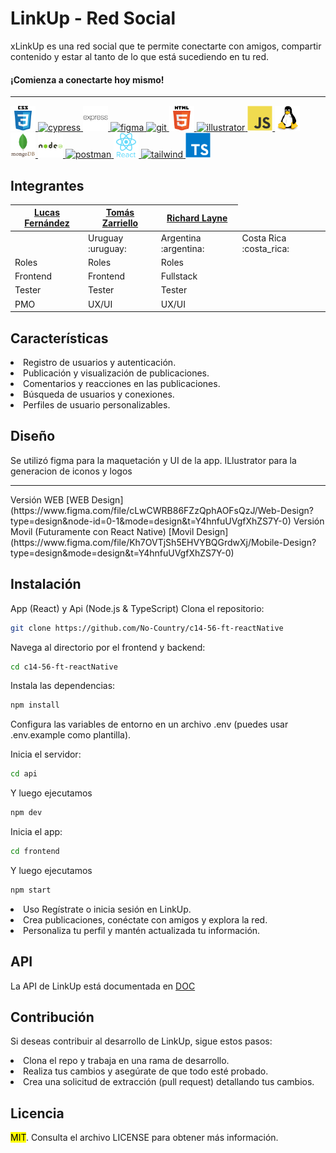 # LinkUp - Red Social

<p>xLinkUp es una red social que te permite conectarte con amigos, compartir
contenido y estar al tanto de lo que está sucediendo en tu red.</p> 
<h4>¡Comienza a conectarte hoy mismo!</h4>

<hr>

<p align="left"> <a href="https://www.w3schools.com/css/" target="_blank" rel="noreferrer"> <img src="https://raw.githubusercontent.com/devicons/devicon/master/icons/css3/css3-original-wordmark.svg" alt="css3" width="40" height="40"/> </a> <a href="https://www.cypress.io" target="_blank" rel="noreferrer"> <img src="https://raw.githubusercontent.com/simple-icons/simple-icons/6e46ec1fc23b60c8fd0d2f2ff46db82e16dbd75f/icons/cypress.svg" alt="cypress" width="40" height="40"/> </a> <a href="https://expressjs.com" target="_blank" rel="noreferrer"> <img src="https://raw.githubusercontent.com/devicons/devicon/master/icons/express/express-original-wordmark.svg" alt="express" width="40" height="40"/> </a> <a href="https://www.figma.com/" target="_blank" rel="noreferrer"> <img src="https://www.vectorlogo.zone/logos/figma/figma-icon.svg" alt="figma" width="40" height="40"/> </a> <a href="https://git-scm.com/" target="_blank" rel="noreferrer"> <img src="https://www.vectorlogo.zone/logos/git-scm/git-scm-icon.svg" alt="git" width="40" height="40"/> </a> <a href="https://www.w3.org/html/" target="_blank" rel="noreferrer"> <img src="https://raw.githubusercontent.com/devicons/devicon/master/icons/html5/html5-original-wordmark.svg" alt="html5" width="40" height="40"/> </a> <a href="https://www.adobe.com/in/products/illustrator.html" target="_blank" rel="noreferrer"> <img src="https://www.vectorlogo.zone/logos/adobe_illustrator/adobe_illustrator-icon.svg" alt="illustrator" width="40" height="40"/> </a> <a href="https://developer.mozilla.org/en-US/docs/Web/JavaScript" target="_blank" rel="noreferrer"> <img src="https://raw.githubusercontent.com/devicons/devicon/master/icons/javascript/javascript-original.svg" alt="javascript" width="40" height="40"/> </a> <a href="https://www.linux.org/" target="_blank" rel="noreferrer"> <img src="https://raw.githubusercontent.com/devicons/devicon/master/icons/linux/linux-original.svg" alt="linux" width="40" height="40"/> </a> <a href="https://www.mongodb.com/" target="_blank" rel="noreferrer"> <img src="https://raw.githubusercontent.com/devicons/devicon/master/icons/mongodb/mongodb-original-wordmark.svg" alt="mongodb" width="40" height="40"/> </a> <a href="https://nodejs.org" target="_blank" rel="noreferrer"> <img src="https://raw.githubusercontent.com/devicons/devicon/master/icons/nodejs/nodejs-original-wordmark.svg" alt="nodejs" width="40" height="40"/> </a> <a href="https://postman.com" target="_blank" rel="noreferrer"> <img src="https://www.vectorlogo.zone/logos/getpostman/getpostman-icon.svg" alt="postman" width="40" height="40"/> </a> <a href="https://reactjs.org/" target="_blank" rel="noreferrer"> <img src="https://raw.githubusercontent.com/devicons/devicon/master/icons/react/react-original-wordmark.svg" alt="react" width="40" height="40"/> </a> <a href="https://tailwindcss.com/" target="_blank" rel="noreferrer"> <img src="https://www.vectorlogo.zone/logos/tailwindcss/tailwindcss-icon.svg" alt="tailwind" width="40" height="40"/> </a> <a href="https://www.typescriptlang.org/" target="_blank" rel="noreferrer"> <img src="https://raw.githubusercontent.com/devicons/devicon/master/icons/typescript/typescript-original.svg" alt="typescript" width="40" height="40"/> </a> </p>

## Integrantes

<table>
    <thead>
        <tr>
            <th><a href="https://github.com/lucasferdal">Lucas Fernández</a></th>
            <th><a href="https://github.com/Tommyx66">Tomás Zarriello</a></th>
            <th><a href="https://github.com/darklts">Richard Layne</a></th>
        </tr>
    </thead>
    <tbody>
        <td>
            <td>Uruguay :uruguay:</td>
            <td>Argentina :argentina:</td>
            <td>Costa Rica :costa_rica:</td>
        </tr>
        <tr>
            <td>Roles</td>
            <td>Roles</td>
            <td>Roles</td>
        </tr >
        <tr>
            <td>Frontend</td>
            <td>Frontend</td>
            <td>Fullstack</td>
        </tr>
        <tr>
            <td>Tester</td>
            <td>Tester</td>
            <td>Tester</td>
        </tr>
        <tr>
            <td>PMO</td>
            <td>UX/UI</td>
            <td>UX/UI</td>
        </tr>
    </tbody>
    
</table>

## Características

<li>Registro de usuarios y autenticación. </li>
<li>Publicación y visualización de publicaciones. </li>
<li>Comentarios y reacciones en las publicaciones. </li>
<li>Búsqueda de usuarios y conexiones. </li>
<li>Perfiles de usuario personalizables.</li>

## Diseño

Se utilizó figma para la maquetación y UI de la app. ILlustrator para la
generacion de iconos y logos

<hr>
Versión WEB
[WEB Design](https://www.figma.com/file/cLwCWRB86FZzQphAOFsQzJ/Web-Design?type=design&node-id=0-1&mode=design&t=Y4hnfuUVgfXhZS7Y-0)
Versión Movil (Futuramente con React Native)
[Movil Design](https://www.figma.com/file/Kh7OVTjSh5EHVYBQGrdwXj/Mobile-Design?type=design&mode=design&t=Y4hnfuUVgfXhZS7Y-0)

## Instalación

App (React) y Api (Node.js & TypeScript) Clona el repositorio:

```bash
git clone https://github.com/No-Country/c14-56-ft-reactNative
```

Navega al directorio por el frontend y backend:

```bash
cd c14-56-ft-reactNative
```

Instala las dependencias:

```bash
npm install
```

Configura las variables de entorno en un archivo .env (puedes usar .env.example
como plantilla).

Inicia el servidor:

```bash
cd api
```

Y luego ejecutamos

```bash
npm dev
```

Inicia el app:

```bash
cd frontend
```

Y luego ejecutamos

```bash
npm start
```

<li>Uso Regístrate o inicia sesión en LinkUp. </li>
<li>Crea publicaciones, conéctate con amigos y explora la red. </li>
<li>Personaliza tu perfil y mantén actualizada tu información. </li>

## API

La API de LinkUp está documentada en
[DOC](https://docs.google.com/document/d/1lSxrbA9WCloBWfUW4AqvfZGT2YZaFKx6kVvvsNoB6Ws/edit?usp=sharing)

## Contribución

Si deseas contribuir al desarrollo de LinkUp, sigue estos pasos:

<li>Clona el repo y trabaja en una rama de desarrollo. </li> 
<li>Realiza tus cambios y asegúrate de que todo esté probado. </li>
<li>Crea una solicitud de extracción (pull request) detallando tus cambios. </li>

## Licencia

<mark>MIT</mark>. Consulta el archivo LICENSE para obtener más información.
